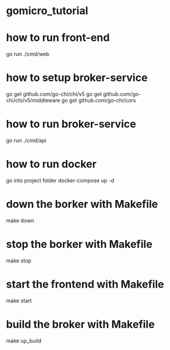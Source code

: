 # gomicro_tutorial
how to run front-end
=============================
go run ./cmd/web

how to setup broker-service
=============================
go get github.com/go-chi/chi/v5
go get github.com/go-chi/chi/v5/middleware
go get github.com/go-chi/cors

how to run broker-service
=============================
go run ./cmd/api

how to run docker 
=============================
go into project folder
docker-compose up -d

down the borker with Makefile
=============================
make down

stop the borker with Makefile
=============================
make stop

start the frontend with Makefile
=============================
make start

build the broker with Makefile
=============================
make up_build

